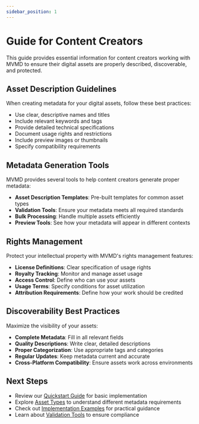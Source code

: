 ```yaml
---
sidebar_position: 1
---
```


# Guide for Content Creators

This guide provides essential information for content creators working with MVMD to ensure their digital assets are properly described, discoverable, and protected.

## Asset Description Guidelines

When creating metadata for your digital assets, follow these best practices:

- Use clear, descriptive names and titles
- Include relevant keywords and tags
- Provide detailed technical specifications
- Document usage rights and restrictions
- Include preview images or thumbnails
- Specify compatibility requirements

## Metadata Generation Tools

MVMD provides several tools to help content creators generate proper metadata:

- **Asset Description Templates**: Pre-built templates for common asset types
- **Validation Tools**: Ensure your metadata meets all required standards
- **Bulk Processing**: Handle multiple assets efficiently
- **Preview Tools**: See how your metadata will appear in different contexts

## Rights Management

Protect your intellectual property with MVMD's rights management features:

- **License Definitions**: Clear specification of usage rights
- **Royalty Tracking**: Monitor and manage asset usage
- **Access Control**: Define who can use your assets
- **Usage Terms**: Specify conditions for asset utilization
- **Attribution Requirements**: Define how your work should be credited

## Discoverability Best Practices

Maximize the visibility of your assets:

- **Complete Metadata**: Fill in all relevant fields
- **Quality Descriptions**: Write clear, detailed descriptions
- **Proper Categorization**: Use appropriate tags and categories
- **Regular Updates**: Keep metadata current and accurate
- **Cross-Platform Compatibility**: Ensure assets work across environments

## Next Steps

- Review our [Quickstart Guide](../../quickstart.md) for basic implementation
- Explore [Asset Types](../../concepts/types-of-assets.md) to understand different metadata requirements
- Check out [Implementation Examples](../../implementation/overview.md) for practical guidance
- Learn about [Validation Tools](../../tools/validator.md) to ensure compliance 